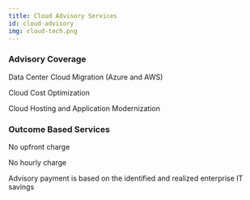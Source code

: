 ```yaml
---
title: Cloud Advisory Services
id: cloud-advisory
img: cloud-tech.png
---
```


### Advisory Coverage

Data Center Cloud Migration (Azure and AWS)

Cloud Cost Optimization

Cloud Hosting and Application Modernization

### Outcome Based Services

No upfront charge

No hourly charge

Advisory payment is based on the identified and realized enterprise IT savings 